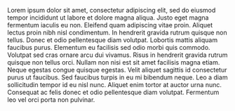 <!-- sectiontitle:Footer 2 -->
Lorem ipsum dolor sit amet, consectetur adipiscing elit, sed do eiusmod tempor incididunt ut labore et dolore magna aliqua. Justo eget magna fermentum iaculis eu non. Eleifend quam adipiscing vitae proin. Aliquet lectus proin nibh nisl condimentum. In hendrerit gravida rutrum quisque non tellus. Donec et odio pellentesque diam volutpat. Lobortis mattis aliquam faucibus purus. Elementum eu facilisis sed odio morbi quis commodo. Volutpat sed cras ornare arcu dui vivamus. Risus in hendrerit gravida rutrum quisque non tellus orci. Nullam non nisi est sit amet facilisis magna etiam. Neque egestas congue quisque egestas. Velit aliquet sagittis id consectetur purus ut faucibus. Sed faucibus turpis in eu mi bibendum neque. Leo a diam sollicitudin tempor id eu nisl nunc. Aliquet enim tortor at auctor urna nunc. Consequat ac felis donec et odio pellentesque diam volutpat. Fermentum leo vel orci porta non pulvinar.